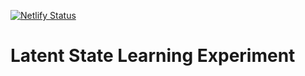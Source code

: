 [![Netlify Status](https://api.netlify.com/api/v1/badges/7d76e534-072c-47a1-94f2-e7009c3e1ee6/deploy-status)](https://app.netlify.com/sites/latent-state-learning-experiment/deploys)


# Latent State Learning Experiment